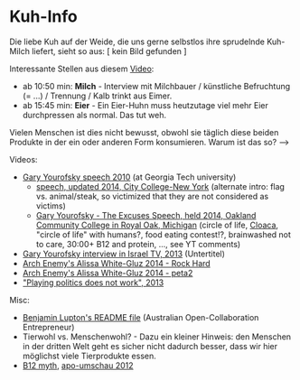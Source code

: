 Kuh-Info
========

Die liebe Kuh auf der Weide, die uns gerne selbstlos ihre sprudelnde Kuh-Milch liefert, sieht so aus: [ kein Bild gefunden ]

Interessante Stellen aus diesem [Video](http://veg-tv.info/Easy_vegan):

* ab 10:50 min: **Milch** - Interview mit Milchbauer / künstliche Befruchtung (= ...) / Trennung / Kalb trinkt aus Eimer.
* ab 15:45 min: **Eier** - Ein Eier-Huhn muss heutzutage viel mehr Eier durchpressen als normal. Das tut weh.

Vielen Menschen ist dies nicht bewusst, obwohl sie täglich diese beiden Produkte in der ein oder anderen Form konsumieren.
Warum ist das so? -->

Videos:

* [Gary Yourofsky speech 2010](https://www.youtube.com/watch?v=U5hGQDLprA8) (at Georgia Tech university)
    * [speech, updated 2014, City College-New York](https://www.youtube.com/watch?v=_K36Zu0pA4U) (alternate intro: flag vs. animal/steak, so victimized that they are not considered as victims)
    * [Gary Yourofsky - The Excuses Speech, held 2014, Oakland Community College in Royal Oak, Michigan](https://www.youtube.com/watch?v=oHfVajDbyJk) (circle of life, [Cloaca](http://en.wikipedia.org/wiki/Cloaca), "circle of life" with humans?, food eating contest!?, brainwashed not to care, 30:00+ B12 and protein, ..., see YT comments)
* [Gary Yourofsky interview in Israel TV, 2013](https://www.youtube.com/watch?v=H73zgvD5x48) (Untertitel)
* [Arch Enemy's Alissa White-Gluz 2014 - Rock Hard](https://www.youtube.com/watch?v=bzxtMc8gP74)
* [Arch Enemy's Alissa White-Gluz 2014 - peta2](https://www.youtube.com/watch?v=qFr8W_6a9xo)
* ["Playing politics does not work", 2013](https://www.youtube.com/watch?v=tjc8x5vJRCQ)

Misc:

* [Benjamin Lupton's README file](https://github.com/balupton/plant-vs-animal-products/blob/master/README.md#readme) (Australian Open-Collaboration Entrepreneur)
* Tierwohl vs. Menschenwohl? - Dazu ein kleiner Hinweis: den Menschen in der dritten Welt geht es sicher nicht dadurch besser, dass wir hier möglichst viele Tierprodukte essen.
* [B12 myth](https://www.google.de/search?q=gary+b12&ie=utf-8&oe=utf-8&gws_rd=cr&ei=iB5VVZuPOoO3UdqwgZgB#q=b12+mythos), [apo-umschau 2012](http://www.apotheken-umschau.de/Ernaehrung/Vegetarier-Mythen-und-was-wirklich-stimmt-185177.html)
